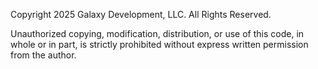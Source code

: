 Copyright 2025 Galaxy Development, LLC. All Rights Reserved.

Unauthorized copying, modification, distribution, or use of this code, in whole or in part, is strictly prohibited without express written permission from the author.
